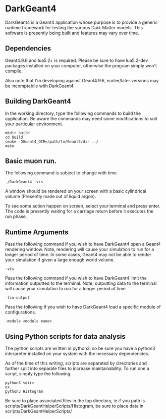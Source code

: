 # DarkGeant4

DarkGeant4 is a Geant4 application whose purpose is to provide a generic runtime framework for testing the various Dark Matter models. This software is presently being built and features may vary over time.

## Dependencies

Geant4.9.6 and lua5.2+ is required. Please be sure to have lua5.2-dev packages installed on your computer, otherwise the program simply won't compile.

Also note that I'm developing against Geant4.9.6, earlier/later versions may be incomptabile with DarkGeant4.

## Building DarkGeant4

In the working directory, type the following commands to build the application. Be aware the commands may need some modifications to suit your particular environment.

```
mkdir build
cd build
cmake -DGeant4_DIR=/path/to/Geant4/dir ../
make
```

## Basic muon run.

The following command is subject to change with time.

```
./DarkGeant4 -vis
```

A window should be rendered on your screen with a basic cylindrical volume (Presently made out of liquid argon).

To see some action happen on screen, select your terminal and press enter. The code is presently waiting for a carriage return before it executes the run phase.

## Runtime Arguments

Pass the following command if you wish to have DarkGeant4 open a Geant4 rendering window. Note, rendering will cause your simulation to run for a longer period of time. In some cases, Geant4 may not be able to render your simulation if given a large enough world volume.

`-vis`

Pass the following command if you wish to have DarkGeant4 limit the information outputted to the terminal. Note, outputting data to the terminal will cause your simulation to run for a longer period of time.

`-lim-output`

Pass the following if you wish to have DarkGeant4 load a specific module of configurations.

`-module <module name>`


## Using Python scripts for data analysis

The python scripts are written in python3, so be sure you have a python3 interpreter installed on your system with the necessary dependencies.

As of the time of this writing, scripts are separated by directories and further split into separate files to increase maintainability. To run one a script, simply type the following

```
python3 <dir>
ex.
python3 Histogram
```

Be sure to place associated files in the top directory, ie if you path is scripts/DarkGeantHelperScripts/Histogram, be sure to place data in scripts/DarkGeantHelperScripts/
